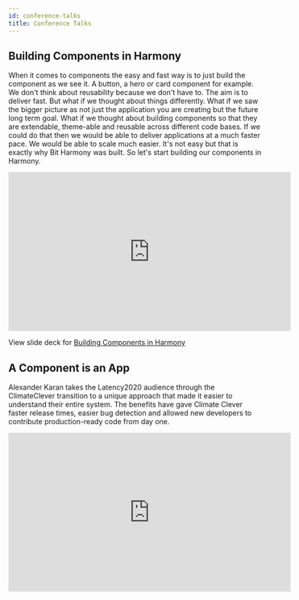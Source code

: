 ```yaml
---
id: conference-talks
title: Conference Talks
---
```


## Building Components in Harmony

When it comes to components the easy and fast way is to just build the component as we see it. A button, a hero or card component for example. We don't think about reusability because we don't have to. The aim is to deliver fast. But what if we thought about things differently. What if we saw the bigger picture as not just the application you are creating but the future long term goal. What if we thought about building components so that they are extendable, theme-able and reusable across different code bases. If we could do that then we would be able to deliver applications at a much faster pace. We would be able to scale much easier. It's not easy but that is exactly why Bit Harmony was built. So let's start building our components in Harmony.

<iframe width="560" height="315" src="https://www.youtube.com/embed/mbURSw1fhoc" title="Building Components in Harmony" frameborder="0" allow="accelerometer; autoplay; clipboard-write; encrypted-media; gyroscope; picture-in-picture" allowfullscreen></iframe>

<p data-notist="debbie/H1PyTj">View slide deck for <a href="https://noti.st/debbie/H1PyTj">Building Components in Harmony</a></p>

## A Component is an App

Alexander Karan takes the Latency2020 audience through the ClimateClever transition to a unique approach that made it easier to understand their entire system. The benefits have gave Climate Clever faster release times, easier bug detection and allowed new developers to contribute production-ready code from day one.

<iframe width="560" height="315" src="https://www.youtube.com/embed/yDjTcBKXKDE" frameborder="0" allow="accelerometer; autoplay; clipboard-write; encrypted-media; gyroscope; picture-in-picture" allowfullscreen></iframe>
